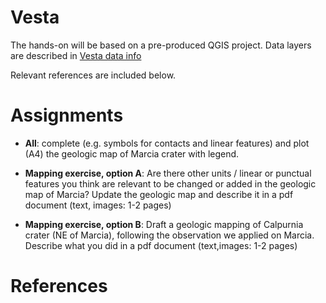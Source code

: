 # Vesta

The hands-on will be based on a pre-produced QGIS project. Data layers are described in [Vesta data info](vesta_data_info_2024-GMAP-winter-school.md)

Relevant references are included below.

# Assignments

* __All__: complete (e.g. symbols for contacts and linear features) and plot (A4) the geologic map of Marcia crater with legend.

* __Mapping exercise, option A__: Are there other units / linear or punctual features you think are relevant to be changed or added in the geologic map of Marcia?   Update the geologic map and describe it in a pdf document (text, images: 1-2 pages) 

* __Mapping exercise, option B__: Draft a geologic mapping of Calpurnia crater (NE of Marcia),  following the observation we applied on Marcia.  Describe what you did in a pdf document (text,images: 1-2 pages)


# References
